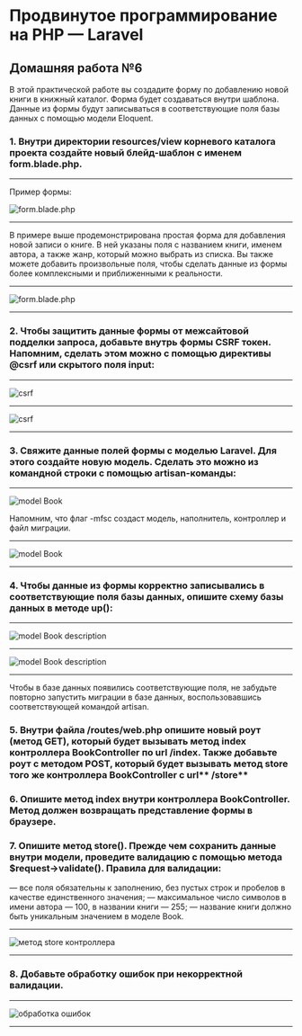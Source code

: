 # Продвинутое программирование на PHP — Laravel
## Домашняя работа №6

В этой практической работе вы создадите форму по добавлению новой книги в книжный каталог. Форма будет создаваться внутри шаблона. Данные из формы будут записываться в соответствующие поля базы данных с помощью модели Eloquent.

### 1. Внутри директории resources/view корневого каталога проекта создайте новый блейд-шаблон с именем form.blade.php.

---
   Пример формы:

![form.blade.php](storage/app/private/img/1_0.png "form.blade.php")

---

В примере выше продемонстрирована простая форма для добавления новой записи о книге. В ней указаны поля с названием книги, именем автора, а также жанр, который можно выбрать из списка. Вы также можете добавить произвольные поля, чтобы сделать данные из формы более комплексными и приближенными к реальности.

---
![form.blade.php](storage/app/private/img/1_1.png "form.blade.php")

---

### 2. Чтобы защитить данные формы от межсайтовой подделки запроса, добавьте внутрь формы CSRF токен. Напомним, сделать этом можно с помощью директивы @csrf или скрытого поля input:

---
![csrf](storage/app/private/img/2_0.png "csrf")

---

![csrf](storage/app/private/img/2_1.png "csrf")

---

### 3. Свяжите данные полей формы с моделью Laravel. Для этого создайте новую модель. Сделать это можно из командной строки с помощью artisan-команды:

---
![model Book](storage/app/private/img/3_0.png "model Book")

Напомним, что флаг -mfsc создаст модель, наполнитель, контроллер и файл миграции.

---
![model Book](storage/app/private/img/3_1.png "model Book")

---

### 4. Чтобы данные из формы корректно записывались в соответствующие поля базы данных, опишите схему базы данных в методе up():

---
![model Book description](storage/app/private/img/4_0.png "model Book description")

---
![model Book description](storage/app/private/img/4_1.png "model Book description")

---

Чтобы в базе данных появились соответствующие поля, не забудьте повторно запустить миграции в базе данных, воспользовавшись соответствующей командой artisan.

### 5. Внутри файла /routes/web.php опишите новый роут (метод GET), который будет вызывать метод index контроллера BookController по url /index. Также добавьте роут с методом POST, который будет вызывать метод store того же контроллера BookController с url** /store**

### 6. Опишите метод index внутри контроллера BookController. Метод должен возвращать представление формы в браузере.

### 7. Опишите метод store(). Прежде чем сохранить данные внутри модели, проведите валидацию с помощью метода $request->validate(). Правила для валидации:
   — все поля обязательны к заполнению, без пустых строк и пробелов в качестве единственного значения;
   — максимальное число символов в имени автора — 100, в названии книги — 255;
   — название книги должно быть уникальным значением в моделе Book.

---
![метод store контроллера](storage/app/private/img/7_0.png "метод store контроллера")

---

### 8. Добавьте обработку ошибок при некорректной валидации.

---
![обработка ошибок](storage/app/private/img/8_0.png "обработка ошибок")

---

